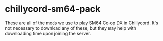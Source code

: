 # chillycord-sm64-pack
These are all of the mods we use to play SM64 Co-op DX in Chillycord. It's not necessary to download any of these, but they may help with downloading time upon joining the server.
